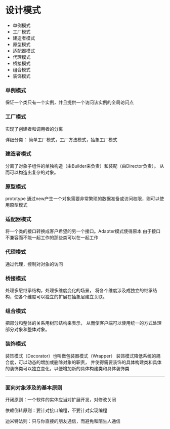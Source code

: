 # 设计模式
* 单例模式
* 工厂模式
* 建造者模式
* 原型模式
* 适配器模式
* 代理模式
* 桥接模式
* 组合模式
* 装饰模式

### 单例模式
保证一个类只有一个实例，并且提供一个访问该实例的全局访问点

### 工厂模式
实现了创建者和调用者的分离

详细分类： 简单工厂模式，工厂方法模式，抽象工厂模式

### 建造者模式
分离了对象子组件的单独构造（由Builder来负责）和装配（由Director负责）。
从而可以构造出复杂的对象。

### 原型模式
prototype
通过new产生一个对象需要非常繁琐的数据准备或访问权限，则可以使用原型模式

###  适配器模式
将一个类的接口转换成客户希望的另一个接口。Adapter模式使得原本
由于接口不兼容而不能一起工作的那些类可以在一起工作

### 代理模式
通过代理，控制对对象的访问

### 桥接模式
处理多层继承结构，处理多维度变化的场景，
将各个维度涉及成独立的继承结构，使各个维度可以独立的扩展在抽象层建立关联。

### 组合模式
把部分和整体的关系用树形结构来表示，
从而使客户端可以使用统一的方式处理部分对象和整体对象。

### 装饰模式
装饰模式（Decorator）也叫做包装器模式（Wrapper）
装饰模式降低系统的耦合度，可以动态的增加或删除对象的职责，
并使得需要装饰的具体构建类和具体的装饰类可以独立变化，以便增加新的具体构建类和具体装饰类


------------

### 面向对象涉及的基本原则
开闭原则：一个软件的实体应当对扩展开发，对修改关闭

依赖倒转原则：要针对接口编程，不要针对实现编程

迪米特法则：只与你直接的朋友通信，而避免和陌生人通信

